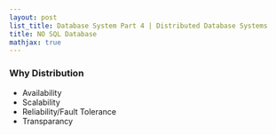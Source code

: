 ```yaml
---
layout: post
list_title: Database System Part 4 | Distributed Database Systems
title: NO SQL Database
mathjax: true
---
```


### Why Distribution

- Availability
- Scalability
- Reliability/Fault Tolerance
- Transparancy
